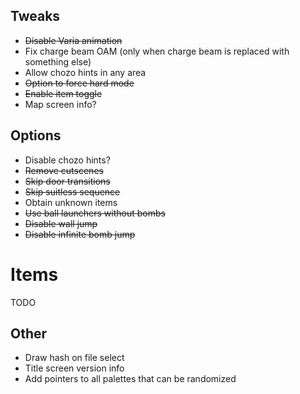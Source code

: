 ## Tweaks

- ~~Disable Varia animation~~
- Fix charge beam OAM (only when charge beam is replaced with something else)
- Allow chozo hints in any area
- ~~Option to force hard mode~~
- ~~Enable item toggle~~
- Map screen info?

## Options
- Disable chozo hints?
- ~~Remove cutscenes~~
- ~~Skip door transitions~~
- ~~Skip suitless sequence~~
- Obtain unknown items
- ~~Use ball launchers without bombs~~
- ~~Disable wall jump~~
- ~~Disable infinite bomb jump~~

# Items

TODO

## Other

- Draw hash on file select
- Title screen version info
- Add pointers to all palettes that can be randomized
